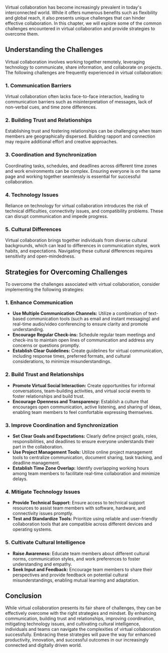 
Virtual collaboration has become increasingly prevalent in today's interconnected world. While it offers numerous benefits such as flexibility and global reach, it also presents unique challenges that can hinder effective collaboration. In this chapter, we will explore some of the common challenges encountered in virtual collaboration and provide strategies to overcome them.

Understanding the Challenges
----------------------------

Virtual collaboration involves working together remotely, leveraging technology to communicate, share information, and collaborate on projects. The following challenges are frequently experienced in virtual collaboration:

### 1. Communication Barriers

Virtual collaboration often lacks face-to-face interaction, leading to communication barriers such as misinterpretation of messages, lack of non-verbal cues, and time zone differences.

### 2. Building Trust and Relationships

Establishing trust and fostering relationships can be challenging when team members are geographically dispersed. Building rapport and connection may require additional effort and creative approaches.

### 3. Coordination and Synchronization

Coordinating tasks, schedules, and deadlines across different time zones and work environments can be complex. Ensuring everyone is on the same page and working together seamlessly is essential for successful collaboration.

### 4. Technology Issues

Reliance on technology for virtual collaboration introduces the risk of technical difficulties, connectivity issues, and compatibility problems. These can disrupt communication and impede progress.

### 5. Cultural Differences

Virtual collaboration brings together individuals from diverse cultural backgrounds, which can lead to differences in communication styles, work habits, and expectations. Navigating these cultural differences requires sensitivity and open-mindedness.

Strategies for Overcoming Challenges
------------------------------------

To overcome the challenges associated with virtual collaboration, consider implementing the following strategies:

### 1. Enhance Communication

* **Use Multiple Communication Channels:** Utilize a combination of text-based communication tools (such as email and instant messaging) and real-time audio/video conferencing to ensure clarity and promote understanding.
* **Encourage Regular Check-ins:** Schedule regular team meetings and check-ins to maintain open lines of communication and address any concerns or questions promptly.
* **Establish Clear Guidelines:** Create guidelines for virtual communication, including response times, preferred formats, and cultural considerations, to minimize misunderstandings.

### 2. Build Trust and Relationships

* **Promote Virtual Social Interaction:** Create opportunities for informal conversations, team-building activities, and virtual social events to foster relationships and build trust.
* **Encourage Openness and Transparency:** Establish a culture that encourages open communication, active listening, and sharing of ideas, enabling team members to feel comfortable expressing themselves.

### 3. Improve Coordination and Synchronization

* **Set Clear Goals and Expectations:** Clearly define project goals, roles, responsibilities, and deadlines to ensure everyone understands their part in the collaboration.
* **Use Project Management Tools:** Utilize online project management tools to centralize communication, document sharing, task tracking, and deadline management.
* **Establish Time Zone Overlap:** Identify overlapping working hours among team members to facilitate real-time collaboration and minimize delays.

### 4. Mitigate Technology Issues

* **Provide Technical Support:** Ensure access to technical support resources to assist team members with software, hardware, and connectivity issues promptly.
* **Test and Standardize Tools:** Prioritize using reliable and user-friendly collaboration tools that are compatible across different devices and operating systems.

### 5. Cultivate Cultural Intelligence

* **Raise Awareness:** Educate team members about different cultural norms, communication styles, and work preferences to foster understanding and empathy.
* **Seek Input and Feedback:** Encourage team members to share their perspectives and provide feedback on potential cultural misunderstandings, enabling mutual learning and adaptation.

Conclusion
----------

While virtual collaboration presents its fair share of challenges, they can be effectively overcome with the right strategies and mindset. By enhancing communication, building trust and relationships, improving coordination, mitigating technology issues, and cultivating cultural intelligence, individuals and teams can navigate the complexities of virtual collaboration successfully. Embracing these strategies will pave the way for enhanced productivity, innovation, and successful outcomes in our increasingly connected and digitally driven world.
